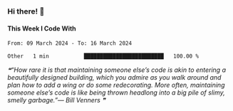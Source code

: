 ### Hi there! 👋

#### This Week I Code With
<!--START_SECTION:waka-->

```txt
From: 09 March 2024 - To: 16 March 2024

Other   1 min           █████████████████████████   100.00 %
```

<!--END_SECTION:waka-->

<!--STARTS_HERE_QUOTE_README-->
<i>❝“How rare it is that maintaining someone else’s code is akin to entering a beautifully designed building, which you admire as you walk around and plan how to add a wing or do some redecorating. More often, maintaining someone else’s code is like being thrown headlong into a big pile of slimy, smelly garbage.”— Bill Venners   ❞</i>
<!--ENDS_HERE_QUOTE_README-->
